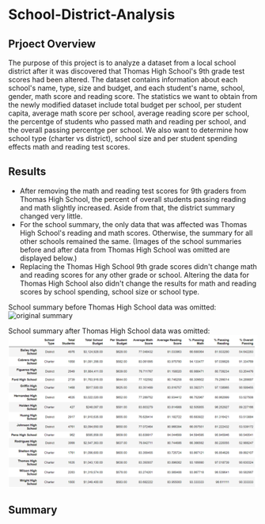 # School-District-Analysis

## Prjoect Overview
The purpose of this project is to analyze a dataset from a local school district after it was discovered that Thomas High School's 9th grade test scores had been altered. The dataset contains information about each school's name, type, size and budget, and each student's name, school, gender, math score and reading score. The statistics we want to obtain from the newly modified dataset include total budget per school, per student capita, average math score per school, average reading score per school, the percentge of students who passed math and reading per school, and the overall passing percentge per school. We also want to determine how school type (charter vs district), school size and per student spending effects math and reading test scores. 

## Results
- After removing the math and reading test scores for 9th graders from Thomas High School, the percent of overall students passing reading and math slightly increased. Aside from that, the district summary changed very little. 
- For the school summary, the only data that was affected was Thomas High School's reading and math scores. Otherwise, the summary for all other schools remained the same. (Images of the school summaries before and after data from Thomas High School was omitted are displayed below.) 
- Replacing the Thomas High School 9th grade scores didn't change math and reading scores for any other grade or school. Altering the data for Thomas High School also didn't change the results for math and reading scores by school spending, school size or school type. 

School summary before Thomas High School data was omitted:
![original summary](https://github.com/mayamtimsSchool-District-Analysis/blob/main/Resources/original_per_school_summary.png)

School summary after Thomas High School data was omitted:
![ommitted summary](https://github.com/mayamtims/School-District-Analysis/blob/main/Resources/post_per_school_summary.png)


## Summary

